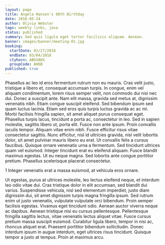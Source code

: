 ```yaml
---
layout: page
title: Angela Hanson's 60th Birthday
date: 2016-05-24
author: Olivia Webster
tags: weekly links, java
status: published
summary: Sed quis ligula eget tortor facilisis aliquam. Aenean.
banner: images/banner/meeting-01.jpg
booking:
  startDate: 02/27/2018
  endDate: 03/04/2018
  ctyhocn: ABGVAHX
  groupCode: AH6B
published: true
---
```

Phasellus ac leo id eros fermentum rutrum non eu mauris. Cras velit justo, tristique a libero et, consequat accumsan turpis. In congue, enim vel aliquam condimentum, lorem risus semper velit, non commodo dui nisi nec dui. Donec a suscipit ante. Nam elit massa, gravida sed metus at, dignissim venenatis nibh. Etiam congue suscipit eleifend. Sed bibendum ipsum sed quam luctus lacinia. Etiam sed eros quis turpis luctus gravida ac ac mi. Morbi facilisis fringilla sapien, sit amet aliquet purus consequat eget. Phasellus turpis lacus, tincidunt a porta ac, consectetur in leo. Sed in sapien molestie, sagittis libero ut, porta elit.
Fusce non ante ipsum. Proin convallis iaculis tempor. Aliquam vitae enim nibh. Fusce efficitur risus vitae consectetur sagittis. Nunc efficitur, nisl id ultricies gravida, nisl velit lobortis dolor, sit amet pulvinar mauris libero eu erat. Ut convallis felis a cursus faucibus. Quisque ornare venenatis urna a fermentum. Sed tincidunt ultrices quam vel euismod. Integer tincidunt erat eu eleifend aliquam. Fusce blandit maximus egestas. Ut eu neque magna. Sed lobortis ante congue porttitor pretium. Phasellus scelerisque placerat consectetur.

1 Integer venenatis erat a massa euismod, at vehicula eros ornare.

Ut egestas, purus at ultrices molestie, leo lectus eleifend neque, et interdum leo odio vitae dui. Cras tristique dolor in elit accumsan, sed blandit dui varius. Suspendisse vehicula, nisl sed elementum imperdiet, justo diam dignissim dui, sit amet dignissim turpis magna fringilla ipsum. Sed rutrum enim ut justo venenatis, vulputate vulputate orci bibendum. Proin semper facilisis egestas. Vivamus eget tincidunt odio. Aenean auctor viverra neque ac dapibus.
Aenean tristique nisi eu cursus pellentesque. Pellentesque fringilla sagittis lectus, vitae venenatis lectus aliquet vitae. Fusce cursus pretium massa suscipit euismod. Curabitur ligula libero, tempor in nisi ac, rhoncus aliquet erat. Praesent porttitor bibendum sollicitudin. Donec interdum ipsum in augue interdum, eget ultrices risus tincidunt. Quisque tempor a justo at tempus. Proin at maximus arcu.
